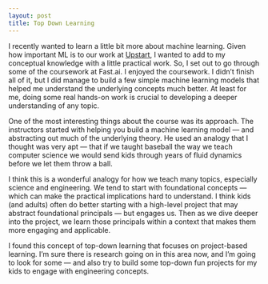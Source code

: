 ```yaml
---
layout: post
title: Top Down Learning
---
```


I recently wanted to learn a little bit more about machine learning. Given how
important ML is to our work at [Upstart](https://www.upstart.com), I wanted to
add to my conceptual knowledge with a little practical work. So, I set out to
go through some of the coursework at Fast.ai. I enjoyed the coursework. I
didn’t finish all of it, but I did manage to build a few simple machine
learning models that helped me understand the underlying concepts much better.
At least for me, doing some real hands-on work is crucial to developing a
deeper understanding of any topic.

One of the most interesting things about the course was its approach. The
instructors started with helping you build a machine learning model — and
abstracting out much of the underlying theory. He used an analogy that I
thought was very apt — that if we taught baseball the way we teach computer
science we would send kids through years of fluid dynamics before we let them
throw a ball.

I think this is a wonderful analogy for how we teach many topics, especially
science and engineering. We tend to start with foundational concepts — which
can make the practical implications hard to understand. I think kids (and
adults) often do better starting with a high-level project that may abstract
foundational principals — but engages us. Then as we dive deeper into the
project, we learn those principals within a context that makes them more
engaging and applicable.

I found this concept of top-down learning that focuses on project-based
learning. I’m sure there is research going on in this area now, and I’m going
to look for some — and also try to build some top-down fun projects for my
kids to engage with engineering concepts.

